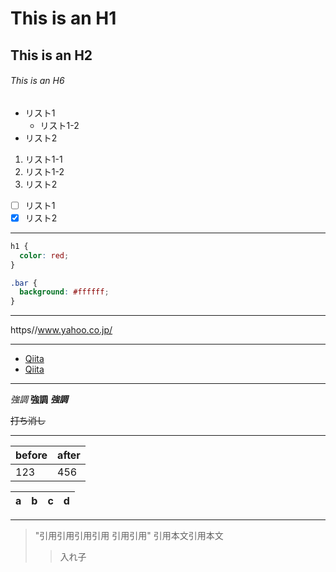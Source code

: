 # This is an H1
## This is an H2
###### This is an H6

* リスト1
  * リスト1-2
* リスト2

1. リスト1-1
  2. リスト1-2
2. リスト2

- [ ] リスト1
- [x] リスト2

---

~~~css
h1 {
  color: red;
}
~~~

```css
.bar {
  background: #ffffff;
}
```

---

https//www.yahoo.co.jp/

---

- [Qiita](http://qiita.com)
- [Qiita](http://qiita.com "Qiita")

---

*強調*
**強調**
***強調***

~~打ち消し~~

---

before | after
----- | -----
123 | 456

| a | b  |  c |  d  |
| - | :- | -: | :-: |

---

> "引用引用引用引用
引用引用"
>引用本文引用本文
>>入れ子